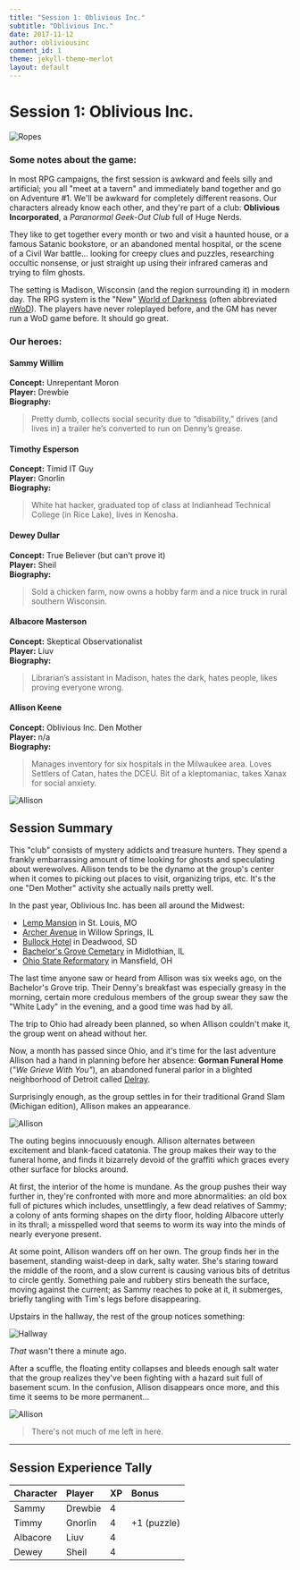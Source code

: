 ```yaml
---
title: "Session 1: Oblivious Inc."
subtitle: "Oblivious Inc."
date: 2017-11-12
author: obliviousinc
comment_id: 1
theme: jekyll-theme-merlot
layout: default
---
```


# Session 1: Oblivious Inc.

![Ropes](/assets/img/hdr/ropes.jpg)

### Some notes about the game:

In most RPG campaigns, the first session is awkward and feels silly and artificial; you all "meet at a tavern" and immediately band together and go on Adventure #1.  We'll be awkward for completely different reasons.  Our characters already know each other, and they're part of a club:  **Oblivious Incorporated**, a *Paranormal Geek-Out Club* full of Huge Nerds.

They like to get together every month or two and visit a haunted house, or a famous Satanic bookstore, or an abandoned mental hospital, or the scene of a Civil War battle... looking for creepy clues and puzzles, researching occultic nonsense, or just straight up using their infrared cameras and trying to film ghosts.

The setting is Madison, Wisconsin (and the region surrounding it) in modern day.  The RPG system is the "New" [World of Darkness](http://whitewolf.wikia.com/wiki/World_of_Darkness) (often abbreviated [nWoD](https://www.google.com/search?q=nwod)).  The players have never roleplayed before, and the GM has never run a WoD game before.  It should go great.

### Our heroes:

#### Sammy Willim

**Concept:**  Unrepentant Moron  
**Player:**  Drewbie  
**Biography:**
> Pretty dumb, collects social security due to “disability,” drives (and lives in) a trailer he’s converted to run on Denny’s grease.

#### Timothy Esperson

**Concept:**  Timid IT Guy  
**Player:**  Gnorlin  
**Biography:**
> White hat hacker, graduated top of class at Indianhead Technical College (in Rice Lake), lives in Kenosha.

#### Dewey Dullar

**Concept:**  True Believer (but can't prove it)  
**Player:**  Sheil  
**Biography:**
> Sold a chicken farm, now owns a hobby farm and a nice truck in rural southern Wisconsin.

#### Albacore Masterson

**Concept:**  Skeptical Observationalist  
**Player:**  Liuv  
**Biography:**
> Librarian’s assistant in Madison, hates the dark, hates people, likes proving everyone wrong.

#### Allison Keene

**Concept:**  Oblivious Inc. Den Mother  
**Player:**  n/a  
**Biography:**
> Manages inventory for six hospitals in the Milwaukee area.  Loves Settlers of Catan, hates the DCEU.  Bit of a kleptomaniac, takes Xanax for social anxiety.

![Allison](/assets/img/npc/sm/allison1.jpg)

## Session Summary

This "club" consists of mystery addicts and treasure hunters.  They spend a frankly embarrassing amount of time looking for ghosts and speculating about werewolves.  Allison tends to be the dynamo at the group's center when it comes to picking out places to visit, organizing trips, etc.  It's the one "Den Mother" activity she actually nails pretty well.

In the past year, Oblivious Inc. has been all around the Midwest:

* [Lemp Mansion](https://the-line-up.com/lemp-family-mansion) in St. Louis, MO
* [Archer Avenue](https://www.ranker.com/list/most-haunted-road-archer-avenue/sabrina-ithal) in Willow Springs, IL
* [Bullock Hotel](http://www.hauntedhouses.com/states/sd/bullock_hotel.htm) in Deadwood, SD
* [Bachelor's Grove Cemetary](https://www.prairieghosts.com/bachgrov.html) in Midlothian, IL
* [Ohio State Reformatory](http://www.deadohio.com/mansfieldreformatory.htm) in Mansfield, OH

The last time anyone saw or heard from Allison was six weeks ago, on the Bachelor's Grove trip.  Their Denny's breakfast was especially greasy in the morning, certain more credulous members of the group swear they saw the "White Lady" in the evening, and a good time was had by all.

The trip to Ohio had already been planned, so when Allison couldn't make it, the group went on ahead without her.

Now, a month has passed since Ohio, and it's time for the last adventure Allison had a hand in planning before her absence:  **Gorman Funeral Home** (*"We Grieve With You"*), an abandoned funeral parlor in a blighted neighborhood of Detroit called [Delray](https://detroit.curbed.com/2018/5/3/17314922/the-origins-demise-delray).

Surprisingly enough, as the group settles in for their traditional Grand Slam (Michigan edition), Allison makes an appearance.

![Allison](/assets/img/npc/sm/allison2.jpg)

The outing begins innocuously enough.  Allison alternates between excitement and blank-faced catatonia.  The group makes their way to the funeral home, and finds it bizarrely devoid of the graffiti which graces every other surface for blocks around.

At first, the interior of the home is mundane.  As the group pushes their way further in, they're confronted with more and more abnormalities:  an old box full of pictures which includes, unsettlingly, a few dead relatives of Sammy;  a colony of ants forming shapes on the dirty floor, holding Albacore utterly in its thrall;  a misspelled word that seems to worm its way into the minds of nearly everyone present.

At some point, Allison wanders off on her own.  The group finds her in the basement, standing waist-deep in dark, salty water.  She's staring toward the middle of the room, and a slow current is causing various bits of detritus to circle gently.  Something pale and rubbery stirs beneath the surface, moving against the current;  as Sammy reaches to poke at it, it submerges, briefly tangling with Tim's legs before disappearing.

Upstairs in the hallway, the rest of the group notices something:

![Hallway](/assets/img/hallsuit.jpg)

*That* wasn't there a minute ago.

After a scuffle, the floating entity collapses and bleeds enough salt water that the group realizes they've been fighting with a hazard suit full of basement scum.  In the confusion, Allison disappears once more, and this time it seems to be more permanent...

![Allison](/assets/img/npc/sm/allison4.jpg)

> There's not much of me left in here.

* * *

## Session Experience Tally

| Character | Player  | XP  | Bonus       |
|:--------- |:------- |:--- |:----------- |
| Sammy     | Drewbie | 4   |             |
| Timmy     | Gnorlin | 4   | +1 (puzzle) |
| Albacore  | Liuv    | 4   |             |
| Dewey     | Sheil   | 4   |             |